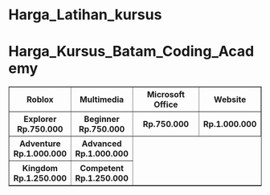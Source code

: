 # Harga_Latihan_kursus

# Harga_Kursus_Batam_Coding_Academy

<!DOCTYPE html>
<html>
<head>

<title>Tugas</title>
</head>
<body>
<table border="1">
<tr>
    <th>Roblox</th>
    <th>Multimedia</th>
    <th>Microsoft Office</th>
    <th>Website</th>
</tr>
<tr>
    <th>Explorer <br>Rp.750.000</th>
    <th>Beginner <br>Rp.750.000</th>
    <th>Rp.750.000</th>
    <th>Rp.1.000.000</th>
</tr>
<tr>
    <th>Adventure <br>Rp.1.000.000</th>
    <th>Advanced <br>Rp.1.000.000</th>
</tr>
<tr>
    <th>Kingdom <br>Rp.1.250.000</th>
    <th>Competent<br>Rp.1.250.000</th>
</tr>
<tr>



